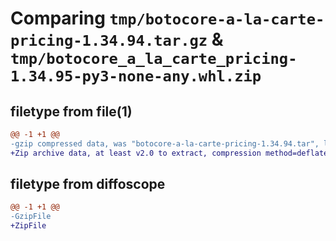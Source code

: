 # Comparing `tmp/botocore-a-la-carte-pricing-1.34.94.tar.gz` & `tmp/botocore_a_la_carte_pricing-1.34.95-py3-none-any.whl.zip`

## filetype from file(1)

```diff
@@ -1 +1 @@
-gzip compressed data, was "botocore-a-la-carte-pricing-1.34.94.tar", last modified: Tue Apr 30 01:01:39 2024, max compression
+Zip archive data, at least v2.0 to extract, compression method=deflate
```

## filetype from diffoscope

```diff
@@ -1 +1 @@
-GzipFile
+ZipFile
```

